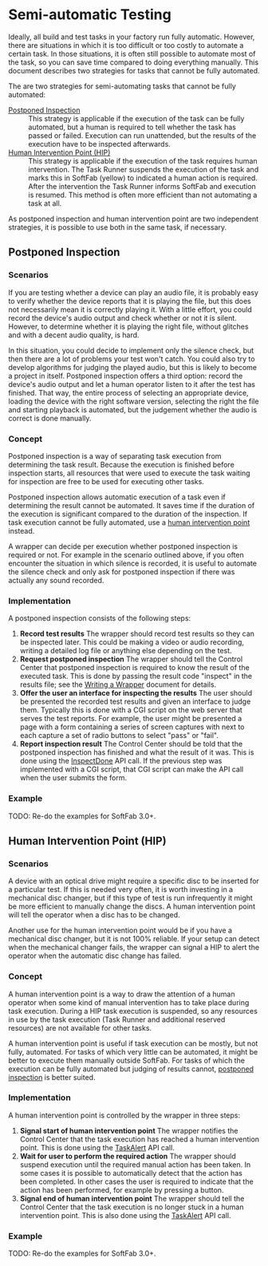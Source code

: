 # Semi-automatic Testing

Ideally, all build and test tasks in your factory run fully automatic. However, there are situations in which it is too difficult or too costly to automate a certain task. In those situations, it is often still possible to automate most of the task, so you can save time compared to doing everything manually. This document describes two strategies for tasks that cannot be fully automated.

The are two strategies for semi-automating tasks that cannot be fully automated:

<dl>
  <dt><a href="#postponed">Postponed Inspection</a></dt>
  <dd>This strategy is applicable if the execution of the task can be fully automated, but a human is required to tell whether the task has passed or failed. Execution can run unattended, but the results of the execution have to be inspected afterwards.</dd>

  <dt><a href="#hip">Human Intervention Point (HIP)</a></dt>
  <dd>This strategy is applicable if the execution of the task requires human intervention. The Task Runner suspends the execution of the task and marks this in SoftFab (yellow) to indicated a human action is required. After the intervention the Task Runner informs SoftFab and execution is resumed. This method is often more efficient than not automating a task at all.</dd>
</dl>

As postponed inspection and human intervention point are two independent strategies, it is possible to use both in the same task, if necessary.

## Postponed Inspection<a id="postponed"></a>

### Scenarios

If you are testing whether a device can play an audio file, it is probably easy to verify whether the device reports that it is playing the file, but this does not necessarily mean it is correctly playing it. With a little effort, you could record the device's audio output and check whether or not it is silent. However, to determine whether it is playing the right file, without glitches and with a decent audio quality, is hard.

In this situation, you could decide to implement only the silence check, but then there are a lot of problems your test won't catch. You could also try to develop algorithms for judging the played audio, but this is likely to become a project in itself. Postponed inspection offers a third option: record the device's audio output and let a human operator listen to it after the test has finished. That way, the entire process of selecting an appropriate device, loading the device with the right software version, selecting the right the file and starting playback is automated, but the judgement whether the audio is correct is done manually.

### Concept

Postponed inspection is a way of separating task execution from determining the task result. Because the execution is finished before inspection starts, all resources that were used to execute the task waiting for inspection are free to be used for executing other tasks.

Postponed inspection allows automatic execution of a task even if determining the result cannot be automated. It saves time if the duration of the execution is significant compared to the duration of the inspection. If task execution cannot be fully automated, use a [human intervention point](#hip) instead.

A wrapper can decide per execution whether postponed inspection is required or not. For example in the scenario outlined above, if you often encounter the situation in which silence is recorded, it is useful to automate the silence check and only ask for postponed inspection if there was actually any sound recorded.

### Implementation

A postponed inspection consists of the following steps:

1.  **Record test results**
    The wrapper should record test results so they can be inspected later. This could be making a video or audio recording, writing a detailed log file or anything else depending on the test.
2.  **Request postponed inspection**
    The wrapper should tell the Control Center that postponed inspection is required to know the result of the executed task. This is done by passing the result code "inspect" in the results file; see the [Writing a Wrapper](/installation/wrappers/writing_a_wrapper/#passing_results) document for details.
3.  **Offer the user an interface for inspecting the results**
    The user should be presented the recorded test results and given an interface to judge them. Typically this is done with a CGI script on the web server that serves the test reports. For example, the user might be presented a page with a form containing a series of screen captures with next to each capture a set of radio buttons to select "pass" or "fail".
4.  **Report inspection result**
    The Control Center should be told that the postponed inspection has finished and what the result of it was. This is done using the [InspectDone](/reference/api/#InspectDone)  API call. If the previous step was implemented with a CGI script, that CGI script can make the API call when the user submits the form.

### Example

<p class="todo">
TODO: Re-do the examples for SoftFab 3.0+.<br>
</p>

## Human Intervention Point (HIP)<a id="hip"></a>

### Scenarios

A device with an optical drive might require a specific disc to be inserted for a particular test. If this is needed very often, it is worth investing in a mechanical disc changer, but if this type of test is run infrequently it might be more efficient to manually change the discs. A human intervention point will tell the operator when a disc has to be changed.

Another use for the human intervention point would be if you have a mechanical disc changer, but it is not 100% reliable. If your setup can detect when the mechanical changer fails, the wrapper can signal a HIP to alert the operator when the automatic disc change has failed.

### Concept

A human intervention point is a way to draw the attention of a human operator when some kind of manual intervention has to take place during task execution. During a HIP task execution is suspended, so any resources in use by the task execution (Task Runner and additional reserved resources) are not available for other tasks.

A human intervention point is useful if task execution can be mostly, but not fully, automated. For tasks of which very little can be automated, it might be better to execute them manually outside SoftFab. For tasks of which the execution can be fully automated but judging of results cannot, [postponed inspection](#postponed) is better suited.

### Implementation

A human intervention point is controlled by the wrapper in three steps:

1.  **Signal start of human intervention point**
    The wrapper notifies the Control Center that the task execution has reached a human intervention point. This is done using the [TaskAlert](/reference/api/#TaskAlert)  API call.
2.  **Wait for user to perform the required action**
    The wrapper should suspend execution until the required manual action has been taken. In some cases it is possible to automatically detect that the action has been completed. In other cases the user is required to indicate that the action has been performed, for example by pressing a button.
3.  **Signal end of human intervention point**
    The wrapper should tell the Control Center that the task execution is no longer stuck in a human intervention point. This is also done using the [TaskAlert](/reference/api/#TaskAlert)  API call.

### Example

<p class="todo">
TODO: Re-do the examples for SoftFab 3.0+.<br>
</p>
